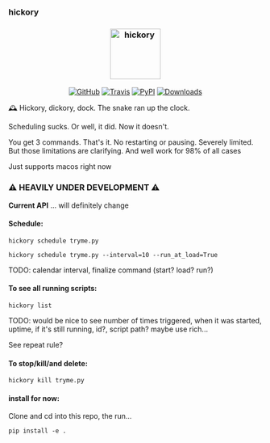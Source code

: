 ### hickory

<h3 align="center">
  <img src="https://raw.githubusercontent.com/maxhumber/hickory/master/logo/hickory.png" width="100px" alt="hickory">
</h3>
<p align="center">
  <a href="https://github.com/maxhumber/hickory"><img alt="GitHub" src="https://img.shields.io/github/license/maxhumber/hickory"></a>
  <a href="https://travis-ci.org/maxhumber/hickory"><img alt="Travis" src="https://img.shields.io/travis/maxhumber/hickory.svg"></a>
  <a href="https://pypi.python.org/pypi/hickory"><img alt="PyPI" src="https://img.shields.io/pypi/v/hickory.svg"></a>
  <a href="https://pepy.tech/project/hickory"><img alt="Downloads" src="https://pepy.tech/badge/hickory"></a>
</p>


🕰 Hickory, dickory, dock. The snake ran up the clock.

Scheduling sucks. Or well, it did. Now it doesn't.

You get 3 commands. That's it. No restarting or pausing. Severely limited. But those limitations are clarifying. And well work for 98% of all cases

Just supports macos right now

### ⚠️ HEAVILY UNDER DEVELOPMENT ⚠️

**Current API** ... will definitely change



#### Schedule:

`hickory schedule tryme.py`

`hickory schedule tryme.py --interval=10 --run_at_load=True`

TODO: calendar interval, finalize command (start? load? run?)


#### To see all running scripts:

`hickory list`

TODO: would be nice to see number of times triggered, when it was started, uptime, if it's still running, id?, script path? maybe use rich...

See repeat rule?


#### To stop/kill/and delete:

`hickory kill tryme.py`


#### install for now:

Clone and cd into this repo, the run...

`pip install -e .`
